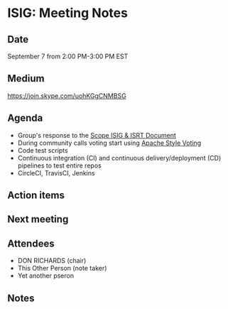 # ISIG: Meeting Notes

## Date

September 7 from 2:00 PM-3:00 PM EST

## Medium

https://join.skype.com/uohKGgCNMBSG<br/>

## Agenda
* Group's response to the [Scope ISIG & ISRT Document](https://goo.gl/QnWxQK)
* During community calls voting start using [Apache Style Voting](http://www.apache.org/foundation/voting.html)
* Code test scripts
* Continuous integration (CI) and continuous delivery/deployment (CD) pipelines to test entire repos
 * CircleCI, TravisCI, Jenkins
 
## Action items

## Next meeting

## Attendees
* DON RICHARDS (chair) 
* This Other Person (note taker)
* Yet another pseron

## Notes
